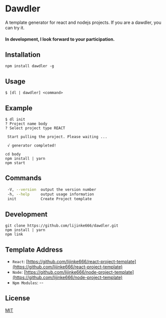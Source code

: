 # Dawdler
A template generator for react and nodejs projects. If you are a dawdler, you can try it.
#### In development, I look forward to your participation.

## Installation
```
npm install dawdler -g
```

## Usage
```
$ [dl | dawdler] <command>
```

## Example
```
$ dl init
? Project name body
? Select project type REACT

 Start pulling the project. Please waiting ...

 √ generator completed!

cd body
npm install | yarn
npm start
```

## Commands

```bash
 -V, --version  output the version number
 -h, --help     output usage information
 init           Create Project template
```

## Development
```
git clone https://github.com/lijinke666/dawdler.git
npm install | yarn
npm link
```

## Template Address
- `React`: [https://github.com/lijinke666/react-project-template](https://github.com/lijinke666/react-project-template)
- `Node`: [https://github.com/lijinke666/node-project-template](https://github.com/lijinke666/node-project-template)
- `Npm Modules`: --

## License
[MIT](https://github.com/lijinke666/dawdler/blob/master/LICENCE)
